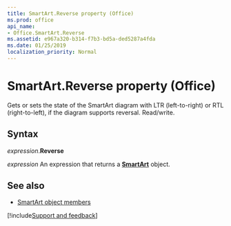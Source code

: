 ```yaml
---
title: SmartArt.Reverse property (Office)
ms.prod: office
api_name:
- Office.SmartArt.Reverse
ms.assetid: e967a320-b314-f7b3-bd5a-ded5287a4fda
ms.date: 01/25/2019
localization_priority: Normal
---
```



# SmartArt.Reverse property (Office)

Gets or sets the state of the SmartArt diagram with LTR (left-to-right) or RTL (right-to-left), if the diagram supports reversal. Read/write.


## Syntax

_expression_.**Reverse**

_expression_ An expression that returns a **[SmartArt](Office.SmartArt.md)** object.


## See also

- [SmartArt object members](overview/Library-Reference/smartart-members-office.md)



[!include[Support and feedback](~/includes/feedback-boilerplate.md)]